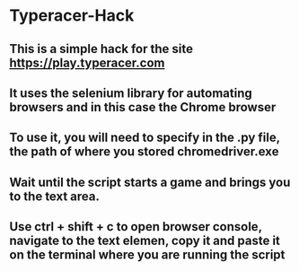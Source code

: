 # Typeracer-Hack

## This is a simple hack for the site https://play.typeracer.com
## It uses the selenium library for automating browsers and in this case the Chrome browser
## To use it, you will need to specify in the .py file, the path of where you stored chromedriver.exe
## Wait until the script starts a game and brings you to the text area. 
## Use ctrl + shift + c to open browser console, navigate to the text elemen, copy it and paste it on the terminal where you are running the script
